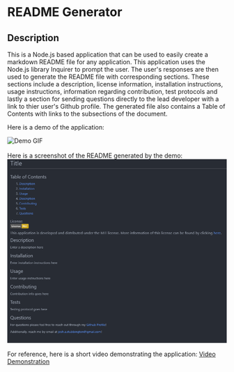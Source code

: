 
  # README Generator
  
  ## Description
  This is a Node.js based application that can be used to easily create a markdown README file for any application. This application uses the Node.js library Inquirer to prompt the user. The user's responses are then used to generate the README file with corresponding sections. These sections include a description, license information, installation instructions, usage instructions, information regarding contribution, test protocols and lastly a section for sending questions directly to the lead developer with a link to thier user's Github profile. The generated file also contains a Table of Contents with links to the subsections of the document.

  Here is a demo of the application:

  ![Demo GIF](./assets/readmedemo.gif) 
  <br  />
  <br  />
  Here is a screenshot of the README generated by the demo: 
  <br  />
  ![Screenshot](./assets/Screenshot.png)

  For reference, here is a short video demonstrating the application: [Video Demonstration](https://youtu.be/H44fC4i5ayM)

 
  